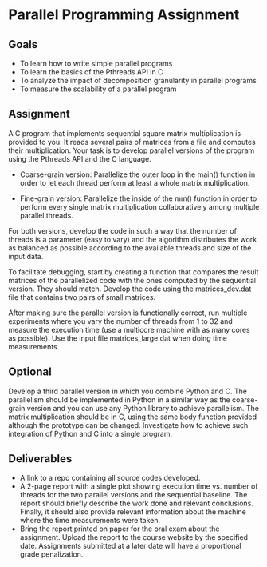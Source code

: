 # Parallel Programming Assignment

## Goals

- To learn how to write simple parallel programs
- To learn the basics of the Pthreads API in C
- To analyze the impact of decomposition granularity in parallel programs
- To measure the scalability of a parallel program

## Assignment

A C program that implements sequential square matrix multiplication is provided to you. It reads several pairs of matrices from a file and computes their multiplication. Your task is to develop parallel versions of the program using the Pthreads API and the C language.

- Coarse-grain version: Parallelize the outer loop in the main() function in order to let each thread perform at least a whole matrix multiplication.

- Fine-grain version: Parallelize the inside of the mm() function in order to perform every single matrix multiplication collaboratively among multiple parallel threads.

For both versions, develop the code in such a way that the number of threads is a parameter (easy to vary) and the algorithm distributes the work as balanced as possible according to the available threads and size of the input data.

To facilitate debugging, start by creating a function that compares the result matrices of the parallelized code with the ones computed by the sequential version. They should match. Develop the code using the matrices_dev.dat file that contains two pairs of small matrices.

After making sure the parallel version is functionally correct, run multiple experiments where you vary the number of threads from 1 to 32 and measure the execution time (use a multicore machine with as many cores as possible). Use the input file matrices_large.dat when doing time measurements.

## Optional

Develop a third parallel version in which you combine Python and C. The parallelism should be implemented in Python in a similar way as the coarse-grain version and you can use any Python library to achieve parallelism. The matrix multiplication should be in C, using the same body function provided although the prototype can be changed. Investigate how to achieve such integration of Python and C into a single program.

## Deliverables

- A link to a repo containing all source codes developed.
- A 2-page report with a single plot showing execution time vs. number of threads for the two parallel versions and the sequential baseline. The report should briefly describe the work done and relevant conclusions. Finally, it should also provide relevant information about the machine where the time measurements were taken.
- Bring the report printed on paper for the oral exam about the assignment. Upload the report to the course website by the specified date. Assignments submitted at a later date will have a proportional grade penalization.